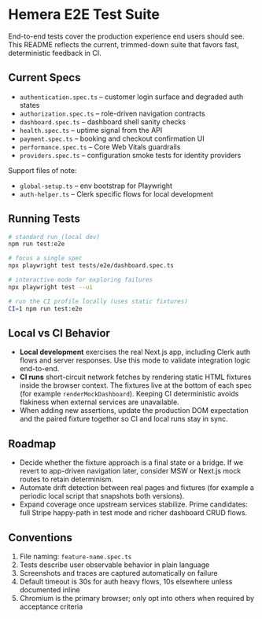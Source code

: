 # Hemera E2E Test Suite

End-to-end tests cover the production experience end users should see. This README reflects the
current, trimmed-down suite that favors fast, deterministic feedback in CI.

## Current Specs

- `authentication.spec.ts` – customer login surface and degraded auth states
- `authorization.spec.ts` – role-driven navigation contracts
- `dashboard.spec.ts` – dashboard shell sanity checks
- `health.spec.ts` – uptime signal from the API
- `payment.spec.ts` – booking and checkout confirmation UI
- `performance.spec.ts` – Core Web Vitals guardrails
- `providers.spec.ts` – configuration smoke tests for identity providers

Support files of note:

- `global-setup.ts` – env bootstrap for Playwright
- `auth-helper.ts` – Clerk specific flows for local development

## Running Tests

```bash
# standard run (local dev)
npm run test:e2e

# focus a single spec
npx playwright test tests/e2e/dashboard.spec.ts

# interactive mode for exploring failures
npx playwright test --ui

# run the CI profile locally (uses static fixtures)
CI=1 npm run test:e2e
```

## Local vs CI Behavior

- **Local development** exercises the real Next.js app, including Clerk auth flows and server
  responses. Use this mode to validate integration logic end-to-end.
- **CI runs** short-circuit network fetches by rendering static HTML fixtures inside the browser
  context. The fixtures live at the bottom of each spec (for example `renderMockDashboard`). Keeping
  CI deterministic avoids flakiness when external services are unavailable.
- When adding new assertions, update the production DOM expectation and the paired fixture together
  so CI and local runs stay in sync.

## Roadmap

- Decide whether the fixture approach is a final state or a bridge. If we revert to app-driven
  navigation later, consider MSW or Next.js mock routes to retain determinism.
- Automate drift detection between real pages and fixtures (for example a periodic local script that
  snapshots both versions).
- Expand coverage once upstream services stabilize. Prime candidates: full Stripe happy-path in test
  mode and richer dashboard CRUD flows.

## Conventions

1. File naming: `feature-name.spec.ts`
2. Tests describe user observable behavior in plain language
3. Screenshots and traces are captured automatically on failure
4. Default timeout is 30s for auth heavy flows, 10s elsewhere unless documented inline
5. Chromium is the primary browser; only opt into others when required by acceptance criteria
